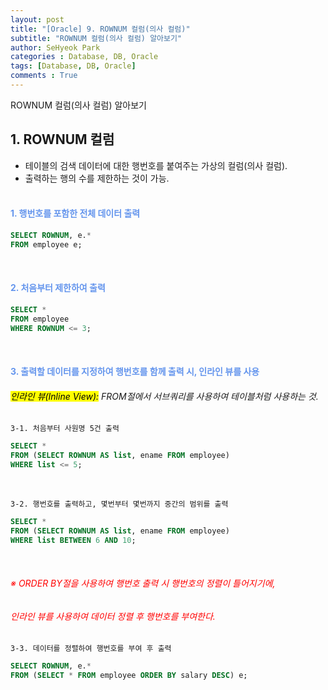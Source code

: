 ```yaml
---
layout: post
title: "[Oracle] 9. ROWNUM 컬럼(의사 컬럼)"
subtitle: "ROWNUM 컬럼(의사 컬럼) 알아보기"
author: SeHyeok Park
categories : Database, DB, Oracle
tags: [Database, DB, Oracle]
comments : True
---
```

<div id='preview' class='display-none'>
ROWNUM 컬럼(의사 컬럼) 알아보기
</div>

## 1. ROWNUM 컬럼
- 테이블의 검색 데이터에 대한 행번호를 붙여주는 가상의 컬럼(의사 컬럼).
- 출력하는 행의 수를 제한하는 것이 가능.
<br><br>

#### <span style="color:cornflowerblue">1. 행번호를 포함한 전체 데이터 출력</span>
```sql
SELECT ROWNUM, e.* 
FROM employee e;
```
<br>

#### <span style="color:cornflowerblue">2. 처음부터 제한하여 출력</span>
```sql
SELECT * 
FROM employee 
WHERE ROWNUM <= 3;
```
<br>

#### <span style="color:cornflowerblue">3. 출력할 데이터를 지정하여 행번호를 함께 출력 시, 인라인 뷰를 사용</span>
###### <mark>인라인 뷰(Inline View):</mark> FROM절에서 서브쿼리를 사용하여 테이블처럼 사용하는 것.
`3-1. 처음부터 사원명 5건 출력`
```sql
SELECT * 
FROM (SELECT ROWNUM AS list, ename FROM employee) 
WHERE list <= 5;
```
<br>

`3-2. 행번호를 출력하고, 몇번부터 몇번까지 중간의 범위를 출력`
```sql
SELECT * 
FROM (SELECT ROWNUM AS list, ename FROM employee) 
WHERE list BETWEEN 6 AND 10;
```
<br>

###### <span style="color:red">※ ORDER BY절을 사용하여 행번호 출력 시 행번호의 정렬이 틀어지기에,</span>
###### <span style="color:red">인라인 뷰를 사용하여 데이터 정렬 후 행번호를 부여한다.</span>
`3-3. 데이터를 정렬하여 행번호를 부여 후 출력`
```sql
SELECT ROWNUM, e.*
FROM (SELECT * FROM employee ORDER BY salary DESC) e;
```
<br>